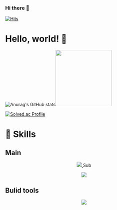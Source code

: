 ### Hi there 👋

[![Hits](https://hits.seeyoufarm.com/api/count/incr/badge.svg?url=https%3A%2F%2Fgithub.com%2Fcastlehyeon&count_bg=%2379C83D&title_bg=%23555555&icon=&icon_color=%23E7E7E7&title=hits&edge_flat=false)](https://hits.seeyoufarm.com)

# Hello, world! :gift_heart:

![Anurag's GitHub stats](https://github-readme-stats.vercel.app/api?username=castlehyeon&show_icons=true&theme=buefy)<img src="![image](https://github.com/castlehyeon/castlehyeon/assets/53210680/d884ae8d-9099-4faa-9cc0-cbc017424b91)
" width="180"/>

[![Solved.ac Profile](http://mazassumnida.wtf/api/generate_badge?boj=qnftktls118)](https://solved.ac/vgg789)
 
# :muscle: Skills
## Main
<p align="center">
  <a href="https://skillicons.dev">
    <img src="https://skillicons.dev/icons?i=git,aws, html, css, js, gradle,  maven, hibernate, java, jquery, linux, md, mysql, postman, react, spring" />
  </a>
</

## Sub
<p align="center">
  <a href="https://skillicons.dev">
    <img src="https://skillicons.dev/icons?i= django, figma, linux, nodejs, netlify, materialui, postman, py, tailwind, docker,vim" />
  </a>
</p>

## Bulid tools
<p align="center">
  <a href="https://skillicons.dev">
    <img src="https://skillicons.dev/icons?i=idea, eclipse, vscode" />
  </a>
</p>
